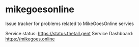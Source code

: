 # mikegoesonline

Issue tracker for problems related to MikeGoesOnline servies

Service status: https://status.thetall.gent
Service Dashboard: https://mikegoes.online

